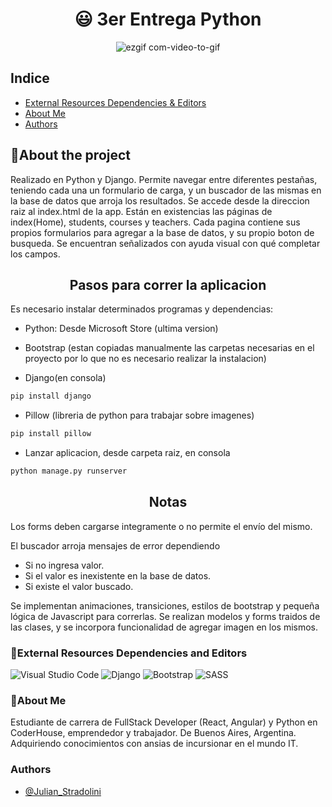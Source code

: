<div align="center">

# :smiley: 3er Entrega Python

</div>

<div align="center">

![ezgif com-video-to-gif](https://github.com/Julesarg/entregaStradolini/assets/93753805/9f04a9d2-9b07-4b5a-b69f-57d8ace35e66)
</div>

## Indice

- [External Resources Dependencies & Editors](#linkexternal-resources-dependencies-and-editors)
- [About Me](#rocketabout-me)
- [Authors](#authors)

## :rocket:About the project

Realizado en Python y Django. Permite navegar entre diferentes pestañas, teniendo cada una un formulario de carga, y un buscador de las mismas en la base de datos que arroja los resultados.
Se accede desde la direccion raiz al index.html de la app.
Están en existencias las páginas de index(Home), students, courses y teachers.
Cada pagina contiene sus propios formularios para agregar a la base de datos, y su propio boton de busqueda. Se encuentran señalizados con ayuda visual con qué completar los campos.

<div align="center">

## Pasos para correr la aplicacion

</div>

Es necesario instalar determinados programas y dependencias:

- Python: Desde Microsoft Store (ultima version)

- Bootstrap (estan copiadas manualmente las carpetas necesarias en el proyecto por lo que no es necesario realizar la instalacion)

- Django(en consola)

```bash
pip install django
```

- Pillow (libreria de python para trabajar sobre imagenes)

```bash
pip install pillow
```

- Lanzar aplicacion, desde carpeta raiz, en consola

```bash
python manage.py runserver
```

<div align="center">

## Notas

</div>

Los forms deben cargarse integramente o no permite el envío del mismo.

El buscador arroja mensajes de error dependiendo

- Si no ingresa valor.
- Si el valor es inexistente en la base de datos.
- Si existe el valor buscado.

Se implementan animaciones, transiciones, estilos de bootstrap y pequeña lógica de Javascript para correrlas.
Se realizan modelos y forms traidos de las clases, y se incorpora funcionalidad de agregar imagen en los mismos.

### :link:External Resources Dependencies and Editors

![Visual Studio Code](https://img.shields.io/badge/Visual%20Studio%20Code-0078d7.svg?style=for-the-badge&logo=visual-studio-code&logoColor=white)
![Django](https://img.shields.io/badge/django-%23092E20.svg?style=for-the-badge&logo=django&logoColor=white)
![Bootstrap](https://img.shields.io/badge/bootstrap-%238511FA.svg?style=for-the-badge&logo=bootstrap&logoColor=white)
![SASS](https://img.shields.io/badge/SASS-hotpink.svg?style=for-the-badge&logo=SASS&logoColor=white)

### :rocket:About Me

Estudiante de carrera de FullStack Developer (React, Angular) y Python en CoderHouse, emprendedor y trabajador. De Buenos Aires, Argentina. Adquiriendo conocimientos con ansias de incursionar en el mundo IT.

### Authors

- [@Julian_Stradolini](https://github.com/Julesarg)
